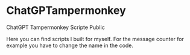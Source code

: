 # ChatGPTampermonkey
ChatGPT Tampermonkey Scripte Public

Here you can find scripts I built for myself. For the message counter for example you have to change the name in the code.
